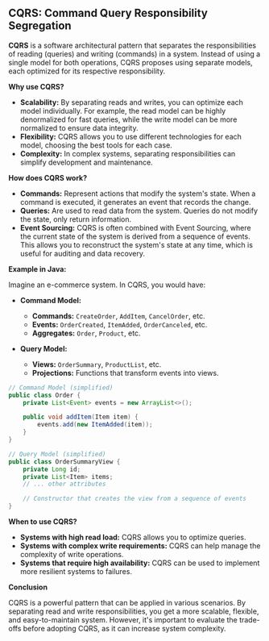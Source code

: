## CQRS: Command Query Responsibility Segregation

**CQRS** is a software architectural pattern that separates the responsibilities of reading (queries) and writing (commands) in a system. Instead of using a single model for both operations, CQRS proposes using separate models, each optimized for its respective responsibility.

**Why use CQRS?**

* **Scalability:** By separating reads and writes, you can optimize each model individually. For example, the read model can be highly denormalized for fast queries, while the write model can be more normalized to ensure data integrity.
* **Flexibility:** CQRS allows you to use different technologies for each model, choosing the best tools for each case.
* **Complexity:** In complex systems, separating responsibilities can simplify development and maintenance.

**How does CQRS work?**

* **Commands:** Represent actions that modify the system's state. When a command is executed, it generates an event that records the change.
* **Queries:** Are used to read data from the system. Queries do not modify the state, only return information.
* **Event Sourcing:** CQRS is often combined with Event Sourcing, where the current state of the system is derived from a sequence of events. This allows you to reconstruct the system's state at any time, which is useful for auditing and data recovery.

**Example in Java:**

Imagine an e-commerce system. In CQRS, you would have:

* **Command Model:**
  * **Commands:** `CreateOrder`, `AddItem`, `CancelOrder`, etc.
  * **Events:** `OrderCreated`, `ItemAdded`, `OrderCanceled`, etc.
  * **Aggregates:** `Order`, `Product`, etc.

* **Query Model:**
  * **Views:** `OrderSummary`, `ProductList`, etc.
  * **Projections:** Functions that transform events into views.

```java
// Command Model (simplified)
public class Order {
    private List<Event> events = new ArrayList<>();

    public void addItem(Item item) {
        events.add(new ItemAdded(item));
    }
}

// Query Model (simplified)
public class OrderSummaryView {
    private Long id;
    private List<Item> items;
    // ... other attributes

    // Constructor that creates the view from a sequence of events
}
```

**When to use CQRS?**

* **Systems with high read load:** CQRS allows you to optimize queries.
* **Systems with complex write requirements:** CQRS can help manage the complexity of write operations.
* **Systems that require high availability:** CQRS can be used to implement more resilient systems to failures.

**Conclusion**

CQRS is a powerful pattern that can be applied in various scenarios. By separating read and write responsibilities, you get a more scalable, flexible, and easy-to-maintain system. However, it's important to evaluate the trade-offs before adopting CQRS, as it can increase system complexity.
